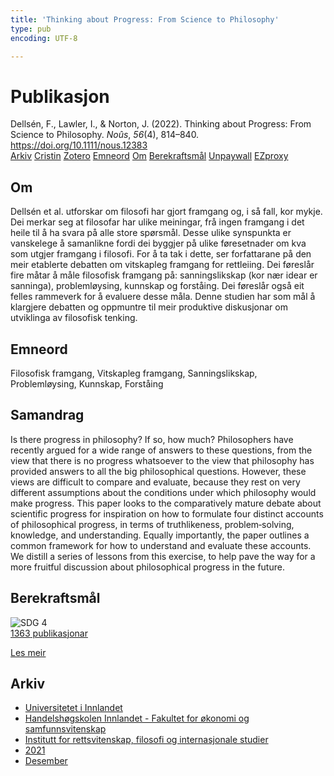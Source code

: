 ```yaml
---
title: 'Thinking about Progress: From Science to Philosophy'
type: pub
encoding: UTF-8

---
```

<h1>Publikasjon</h1>
<article id="csl-bib-container-IC5W2PV9" class="csl-bib-container">
  <div class="csl-bib-body"> <div class="csl-entry">Dellsén, F., Lawler, I., &#38; Norton, J. (2022). Thinking about Progress: From Science to Philosophy. <i>Noûs</i>, <i>56</i>(4), 814–840. <a href="https://doi.org/10.1111/nous.12383">https://doi.org/10.1111/nous.12383</a></div> </div>
  <div class="csl-bib-buttons">
    <a href="#taxonomy-article-IC5W2PV9" alt="archive" class="csl-bib-button">Arkiv</a>
    <a href="https://app.cristin.no/results/show.jsf?id=1967259" alt="Cristin" class="csl-bib-button">Cristin</a>
    <a href="http://zotero.org/groups/5881554/items/IC5W2PV9" alt="Zotero" class="csl-bib-button">Zotero</a>
    <a href="#keywords-article-IC5W2PV9" alt="keywords" class="csl-bib-button">Emneord</a>
    <a href="#about-article-IC5W2PV9" alt="about_pub" class="csl-bib-button">Om</a>
    <a href="#sdg-article-IC5W2PV9" alt="sdg" class="csl-bib-button">Berekraftsmål</a>
    <a href="https://onlinelibrary.wiley.com/doi/pdfdirect/10.1111/nous.12383" alt="Unpaywall" class="csl-bib-button">Unpaywall</a>
    <a href="https://onlinelibrary.wiley.com/doi/pdfdirect/10.1111/nous.12383" alt="EZproxy" class="csl-bib-button">EZproxy</a>
  </div>
  <div id="csl-bib-meta-container-IC5W2PV9"></div>
</article>
<div id="csl-bib-meta-IC5W2PV9" class="csl-bib-meta">
  <article id="about-article-IC5W2PV9" class="about_pub-article">
    <h1>Om</h1>
    Dellsén et al. utforskar om filosofi har gjort framgang og, i så fall, kor mykje. Dei merkar seg at filosofar har ulike meiningar, frå ingen framgang i det heile til å ha svara på alle store spørsmål. Desse ulike synspunkta er vanskelege å samanlikne fordi dei byggjer på ulike føresetnader om kva som utgjer framgang i filosofi. For å ta tak i dette, ser forfattarane på den meir etablerte debatten om vitskapleg framgang for rettleiing. Dei føreslår fire måtar å måle filosofisk framgang på: sanningslikskap (kor nær idear er sanninga), problemløysing, kunnskap og forståing. Dei føreslår også eit felles rammeverk for å evaluere desse måla. Denne studien har som mål å klargjere debatten og oppmuntre til meir produktive diskusjonar om utviklinga av filosofisk tenking.
  </article>
  <article id="keywords-article-IC5W2PV9" class="keywords-article">
    <h1>Emneord</h1>
    Filosofisk framgang, Vitskapleg framgang, Sanningslikskap, Problemløysing, Kunnskap, Forståing
  </article>
  <article id="abstract-article-IC5W2PV9" class="abstract-article">
    <h1>Samandrag</h1>
    Is there progress in philosophy? If so, how much? Philosophers have recently argued for a wide range of answers to these questions, from the view that there is no progress whatsoever to the view that philosophy has provided answers to all the big philosophical questions. However, these views are difficult to compare and evaluate, because they rest on very different assumptions about the conditions under which philosophy would make progress. This paper looks to the comparatively mature debate about scientific progress for inspiration on how to formulate four distinct accounts of philosophical progress, in terms of truthlikeness, problem‐solving, knowledge, and understanding. Equally importantly, the paper outlines a common framework for how to understand and evaluate these accounts. We distill a series of lessons from this exercise, to help pave the way for a more fruitful discussion about philosophical progress in the future.
  </article>
  <article id="sdg-article-IC5W2PV9" class="sdg-article">
    <h1>Berekraftsmål</h1>
    <div class="sdg-container"><div id="sdg4" class="sdg">
        <img src="{{< params subfolder >}}images/sdg/sdg04_nn.png" class="image" alt="SDG 4">
        <div class="sdg-overlay">
          <a href="{{< params subfolder >}}nn/archive/?sdg=4#archive" class="sdg-publication-count"><span>1363</span> publikasjonar</a>
          <p><a href="https://fn.no/om-fn/fns-baerekraftsmaal/god-utdanning?lang=nno-NO" class="sdg-read-more">Les meir</a></p>
        </div>
      </div></div>
  </article>
  <article id="taxonomy-article-IC5W2PV9" class="taxonomy-article">
    <h1>Arkiv</h1>
    <ul>
      <li><a href="{{< params subfolder >}}nn/archive/?key=3DCRN523">Universitetet i Innlandet</a></li>
      <li><a href="{{< params subfolder >}}nn/archive/?key=DU8Q9LN9">Handelshøgskolen Innlandet - Fakultet for økonomi og samfunnsvitenskap</a></li>
      <li><a href="{{< params subfolder >}}nn/archive/?key=ITYAG68H">Institutt for rettsvitenskap, filosofi og internasjonale studier</a></li>
      <li><a href="{{< params subfolder >}}nn/archive/?key=VFX285I3">2021</a></li>
      <li><a href="{{< params subfolder >}}nn/archive/?key=SLUXB9NW">Desember</a></li>
    </ul>
  </article>
</div>
